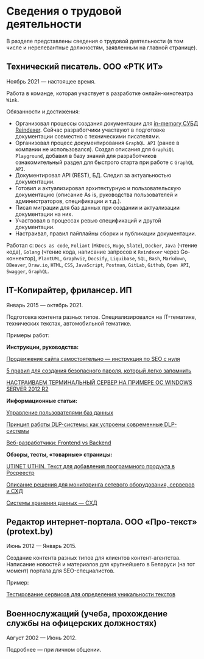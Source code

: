 # Сведения о трудовой деятельности

В разделе представлены сведения о трудовой деятельности (в том числе и нерелевантные должностям, заявленным на главной странице).

## Технический писатель. ООО «РТК ИТ»

Ноябрь 2021 — настоящее время.

Работа в команде, которая участвует в разработке онлайн-кинотеатра `Wink`.

Обязанности и достижения:

- Организовал процессы создания документации для [in-memory СУБД Reindexer](https://reindexer.io/reindexer-docs/).
Сейчас разработчики участвуют в подготовке документации совместно с техническими писателями.
- Организовал процесс документирования `GraphQL API` (ранее в компании не использовался).
Создал описания для `GraphiQL Playground`, добавил в базу знаний для разработчиков ознакомительный раздел для быстрого старта при работе с `GraphQL API`.
- Документировал API (REST), БД. Следил за актуальностью документации.
- Готовил и актуализировал архитектурную и пользовательскую документацию (описание As is, руководства пользователей и администраторов, спецификации и т.д.).
- Писал миграции для баз данных при создании и актуализации документации на них.
- Участвовал в процессах ревью спецификаций и другой документации.
- Настраивал, правил пайплайны сборки и публикации документации.

Работал с: `Docs as code`, `Foliant` (`MkDocs`, `Hugo`, `Slate`), `Docker`, `Java` (чтение кода), `Golang` (чтение кода, написание запросов к `Reindexer` через Go-коннектор), `PlantUML`, `Graphviz`, `Docsify`, `Liquibase`, `SQL`, `Bash`, `Markdown`, `DBeaver`, `Draw.io`, `HTML`, `CSS`, `JavaScript`, `Postman`, `GitLab`, `Github`, `Open API`, `Swagger`, `GraphQL`.

## IT-Копирайтер, фрилансер. ИП

Январь 2015 — октябрь 2021.

Подготовка контента разных типов.
Специализировался на IT-тематике, технических текстах, автомобильной тематике.

Примеры работ:

**Инструкции, руководства:**

[Продвижение сайта самостоятельно — инструкция по SEO с нуля](https://studiobit.ru/blog/seo-and-reklama/seo-prodvizhenie-sayta-samostoyatelno/)

[5 правил для создания безопасного пароля, который легко запомнить](https://afforto.ru/company/blog/5_pravil_dlya_sozdaniya_bezopasnogo_parolya_kotoryy_legko_zapomnit/)

[НАСТРАИВАЕМ ТЕРМИНАЛЬНЫЙ СЕРВЕР НА ПРИМЕРЕ ОС WINDOWS SERVER 2012 R2](https://www.itmain.ru/terminalnij-server-2012-r2.html)

**Информационные статьи:**

[Управление пользователями баз данных](https://rt-solar.ru/products/solar_inrights/blog/2340/)

[Принцип работы DLP-системы: как устроены современные DLP-системы](https://rt-solar.ru/products/solar_dozor/blog/2181/)

[Веб-разработчики: Frontend vs Backend](https://uncore.ru/blog/development/web-razrabotchiki-frontend-vs-backend/)

**Обзоры, тесты, «товарные» страницы:**

[UTINET UTHIN. Текст для добавления программного продукта в Росреестр](https://utinet.group/uthin/)

[Описание решения для мониторинга сетевого оборудования, серверов и СХД](https://utinet.group/uview/)

[Системы хранения данных — СХД](https://www.azone-it.ru/sistema-hraneniya-dannyh-shd?fbclid=IwAR16AwRFjvxCcCNTOuyw1RFihGKwNvAdLRL9IvvbRwHtnWBoGdY46JQyPVA)

## Редактор интернет-портала. ООО «Про-текст» (protext.by)

Июнь 2012 — Январь 2015.

Создание контента разных типов для клиентов контент-агентства.
Написание новостей и материалов для крупнейшего в Беларуси (на тот момент) портала для SEO-специалистов.

Пример:

[Тестирование сервисов для определения уникальности текстов](http://protext.by/blog/o-kopirajtinge-vserez/advego-plagiatus-sucks/)

## Военнослужащий (учеба, прохождение службы на офицерских должностях)

Август 2002 — Июнь 2012.

Подробнее — при личном общении.
